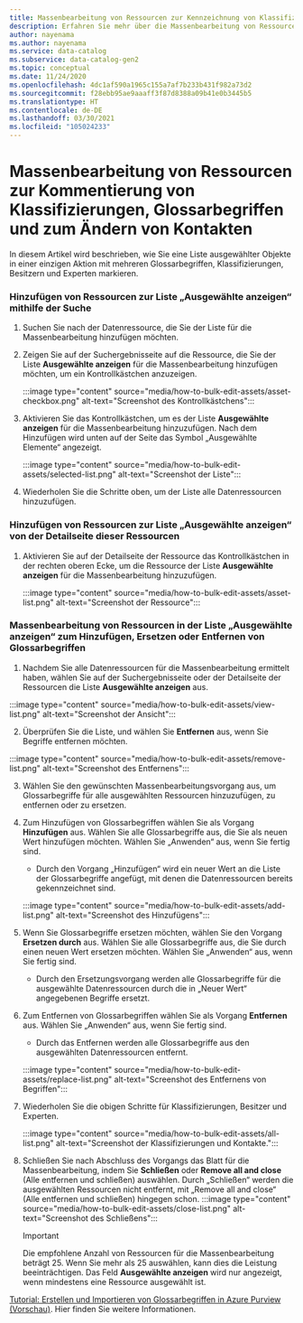 ```yaml
---
title: Massenbearbeitung von Ressourcen zur Kennzeichnung von Klassifizierungen, Glossarbegriffen und zum Ändern von Kontakten
description: Erfahren Sie mehr über die Massenbearbeitung von Ressourcen in Azure Purview.
author: nayenama
ms.author: nayenama
ms.service: data-catalog
ms.subservice: data-catalog-gen2
ms.topic: conceptual
ms.date: 11/24/2020
ms.openlocfilehash: 4dc1af590a1965c155a7af7b233b431f982a73d2
ms.sourcegitcommit: f28ebb95ae9aaaff3f87d8388a09b41e0b3445b5
ms.translationtype: HT
ms.contentlocale: de-DE
ms.lasthandoff: 03/30/2021
ms.locfileid: "105024233"
---
```

# <a name="how-to-bulk-edit-assets-to-annotate-classifications-glossary-terms-and-modify-contacts"></a>Massenbearbeitung von Ressourcen zur Kommentierung von Klassifizierungen, Glossarbegriffen und zum Ändern von Kontakten

In diesem Artikel wird beschrieben, wie Sie eine Liste ausgewählter Objekte in einer einzigen Aktion mit mehreren Glossarbegriffen, Klassifizierungen, Besitzern und Experten markieren.

### <a name="add-assets-to-view-selected-list-using-search"></a>Hinzufügen von Ressourcen zur Liste „Ausgewählte anzeigen“ mithilfe der Suche

1. Suchen Sie nach der Datenressource, die Sie der Liste für die Massenbearbeitung hinzufügen möchten.

2. Zeigen Sie auf der Suchergebnisseite auf die Ressource, die Sie der Liste **Ausgewählte anzeigen** für die Massenbearbeitung hinzufügen möchten, um ein Kontrollkästchen anzuzeigen.

   :::image type="content" source="media/how-to-bulk-edit-assets/asset-checkbox.png" alt-text="Screenshot des Kontrollkästchens":::

3. Aktivieren Sie das Kontrollkästchen, um es der Liste **Ausgewählte anzeigen** für die Massenbearbeitung hinzuzufügen. Nach dem Hinzufügen wird unten auf der Seite das Symbol „Ausgewählte Elemente“ angezeigt.

   :::image type="content" source="media/how-to-bulk-edit-assets/selected-list.png" alt-text="Screenshot der Liste":::

4. Wiederholen Sie die Schritte oben, um der Liste alle Datenressourcen hinzuzufügen.

### <a name="add-assets-to-view-selected-list-from-asset-detail-page"></a>Hinzufügen von Ressourcen zur Liste „Ausgewählte anzeigen“ von der Detailseite dieser Ressourcen

1. Aktivieren Sie auf der Detailseite der Ressource das Kontrollkästchen in der rechten oberen Ecke, um die Ressource der Liste **Ausgewählte anzeigen** für die Massenbearbeitung hinzuzufügen.

   :::image type="content" source="media/how-to-bulk-edit-assets/asset-list.png" alt-text="Screenshot der Ressource":::

### <a name="bulk-edit-assets-in-the-view-selected-list-to-add-replace-or-remove-glossary-terms"></a>Massenbearbeitung von Ressourcen in der Liste „Ausgewählte anzeigen“ zum Hinzufügen, Ersetzen oder Entfernen von Glossarbegriffen

1. Nachdem Sie alle Datenressourcen für die Massenbearbeitung ermittelt haben, wählen Sie auf der Suchergebnisseite oder der Detailseite der Ressourcen die Liste **Ausgewählte anzeigen** aus.

:::image type="content" source="media/how-to-bulk-edit-assets/view-list.png" alt-text="Screenshot der Ansicht":::

2. Überprüfen Sie die Liste, und wählen Sie **Entfernen** aus, wenn Sie Begriffe entfernen möchten.

:::image type="content" source="media/how-to-bulk-edit-assets/remove-list.png" alt-text="Screenshot des Entfernens":::

3. Wählen Sie den gewünschten Massenbearbeitungsvorgang aus, um Glossarbegriffe für alle ausgewählten Ressourcen hinzuzufügen, zu entfernen oder zu ersetzen.

4. Zum Hinzufügen von Glossarbegriffen wählen Sie als Vorgang **Hinzufügen** aus. Wählen Sie alle Glossarbegriffe aus, die Sie als neuen Wert hinzufügen möchten. Wählen Sie „Anwenden“ aus, wenn Sie fertig sind.
    - Durch den Vorgang „Hinzufügen“ wird ein neuer Wert an die Liste der Glossarbegriffe angefügt, mit denen die Datenressourcen bereits gekennzeichnet sind.  
   
    :::image type="content" source="media/how-to-bulk-edit-assets/add-list.png" alt-text="Screenshot des Hinzufügens":::

5. Wenn Sie Glossarbegriffe ersetzen möchten, wählen Sie den Vorgang **Ersetzen durch** aus. Wählen Sie alle Glossarbegriffe aus, die Sie durch einen neuen Wert ersetzen möchten. Wählen Sie „Anwenden“ aus, wenn Sie fertig sind.
    - Durch den Ersetzungsvorgang werden alle Glossarbegriffe für die ausgewählte Datenressourcen durch die in „Neuer Wert“ angegebenen Begriffe ersetzt.
   
6. Zum Entfernen von Glossarbegriffen wählen Sie als Vorgang **Entfernen** aus. Wählen Sie „Anwenden“ aus, wenn Sie fertig sind.
    - Durch das Entfernen werden alle Glossarbegriffe aus den ausgewählten Datenressourcen entfernt.
   
    :::image type="content" source="media/how-to-bulk-edit-assets/replace-list.png" alt-text="Screenshot des Entfernens von Begriffen":::

7. Wiederholen Sie die obigen Schritte für Klassifizierungen, Besitzer und Experten.

    :::image type="content" source="media/how-to-bulk-edit-assets/all-list.png" alt-text="Screenshot der Klassifizierungen und Kontakte.":::

8. Schließen Sie nach Abschluss des Vorgangs das Blatt für die Massenbearbeitung, indem Sie **Schließen** oder **Remove all and close** (Alle entfernen und schließen) auswählen. Durch „Schließen“ werden die ausgewählten Ressourcen nicht entfernt, mit „Remove all and close“ (Alle entfernen und schließen) hingegen schon.
    :::image type="content" source="media/how-to-bulk-edit-assets/close-list.png" alt-text="Screenshot des Schließens":::

   > [!Important]
   > Die empfohlene Anzahl von Ressourcen für die Massenbearbeitung beträgt 25. Wenn Sie mehr als 25 auswählen, kann dies die Leistung beeinträchtigen.
   > Das Feld **Ausgewählte anzeigen** wird nur angezeigt, wenn mindestens eine Ressource ausgewählt ist.


[Tutorial: Erstellen und Importieren von Glossarbegriffen in Azure Purview (Vorschau)](how-to-create-import-export-glossary.md). Hier finden Sie weitere Informationen.
